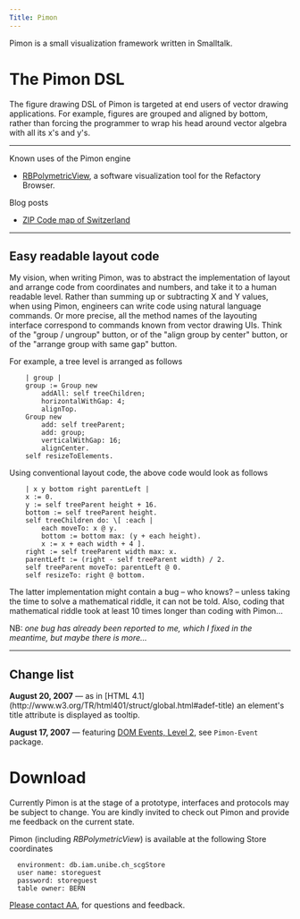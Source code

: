 ```yaml
---
Title: Pimon
---
```


Pimon is a small visualization framework written in Smalltalk.

# The Pimon DSL

The figure drawing DSL of Pimon is targeted at end users of vector drawing applications. For example, figures are grouped and aligned by bottom, rather than forcing the programmer to wrap his head around vector algebra with all its x's and y's.


---

Known uses of the Pimon engine


-  [RBPolymetricView](%base_url%/wiki/projects/archive/pimon/rbpolymetricview), a software visualization tool for the Refactory Browser. 

Blog posts


-  [ZIP Code map of Switzerland](http://www.iam.unibe.ch/~akuhn/blog/2008/10/zip-code-map-of-switzerland/)


---

## Easy readable layout code

My vision, when writing Pimon, was to abstract the implementation of layout and arrange code from coordinates and numbers, and take it to a human readable level. Rather than summing up or subtracting X and Y values, when using Pimon, engineers can write code using natural language commands. Or more precise, all the method names of the layouting interface correspond to commands known from vector drawing UIs. Think of the "group / ungroup" button, or of the "align group by center" button, or of the "arrange group with same gap" button.

For example, a tree level is arranged as follows 

```  TreeLevel >> arrange
    | group |
    group := Group new
        addAll: self treeChildren;
        horizontalWithGap: 4;
        alignTop.
    Group new
        add: self treeParent;
        add: group;
        verticalWithGap: 16;
        alignCenter.
    self resizeToElements. 
```

Using conventional layout code, the above code would look as follows

```  TreeLevel >> arrange
    | x y bottom right parentLeft |
    x := 0.
    y := self treeParent height + 16.
    bottom := self treeParent height.
    self treeChildren do: \[ :each |
        each moveTo: x @ y.
        bottom := bottom max: (y + each height).
        x := x + each width + 4 ].
    right := self treeParent width max: x. 
    parentLeft := (right - self treeParent width) / 2.
    self treeParent moveTo: parentLeft @ 0. 
    self resizeTo: right @ bottom.
```

The latter implementation might contain a bug &ndash; who knows? &ndash; unless taking the time to solve a mathematical riddle, it can not be told. Also, coding that mathematical riddle took at least 10 times longer than coding with Pimon...

NB: <i>one bug has already been reported to me, which I fixed in the meantime, but maybe there is more...</i>


---

## Change list

<p title="A tooltip is a short message that appears when the pointing device pauses over an object."><b>August 20, 2007</b> &mdash; as in [HTML 4.1](http://www.w3.org/TR/html401/struct/global.html#adef-title) an element's title attribute is displayed as tooltip.</p> 

<b>August 17, 2007</b> &mdash; featuring [DOM Events, Level 2](http://www.w3.org/TR/DOM-Level-2-Events/), see <code>Pimon-Event</code> package.

# Download

Currently Pimon is at the stage of a prototype, interfaces and protocols may be subject to change. You are kindly invited to check out Pimon and provide me feedback on the current state.

Pimon (including <i>RBPolymetricView</i>) is available at the following Store coordinates

```  interface: PostgresSQLEXDIConnection
  environment: db.iam.unibe.ch_scgStore
  user name: storeguest
  password: storeguest
  table owner: BERN
```

[Please contact AA](%base_url%/wiki/alumni/adriankuhn), for questions and feedback.
